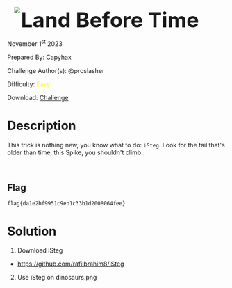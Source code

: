 <img src="https://i.imgur.com/SPDalOx.png" style="margin-left: 20px; zoom: 80%;" align=left />        <font size="10">**Land Before Time**</font>

November 1<sup>st</sup> 2023

Prepared By: Capyhax

Challenge Author(s): @proslasher

Difficulty: <font color=yellow>Easy</font>

Download: [Challenge](https://github.com/Maclteration/Huntress-CTF-2023/raw/main/huntress-ctf-2023/steganography/%5BEasy%5D%20Land%20Before%20Time/dinosaurs1.zip)

# Description

This trick is nothing new, you know what to do: `iSteg`. Look for the tail that's older than time, this Spike, you shouldn't climb.

<br>

## Flag

`flag{da1e2bf9951c9eb1c33b1d2008064fee}`

# Solution

1. Download iSteg
- https://github.com/rafiibrahim8/iSteg

2. Use iSteg on dinosaurs.png
